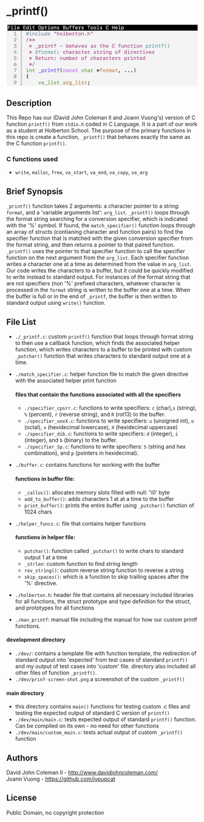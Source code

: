 # _printf()

<img src="https://raw.githubusercontent.com/johncoleman83/printf/master/dev/printf-screen-shot.png" alt="screen shot of custom printf function">

## Description

This Repo has our (David John Coleman II and Joann Vuong's) version of C
function ``printf()`` from ``stdio.h`` coded in C Language.  It is a part of our
work as a student at Holberton School.  The purpose of the primary functions in
this repo is create a function, ``_printf()`` that behaves exactly the same as
the C function ``printf()``.

### C functions used

* ``write``, ``malloc``, ``free``, ``va_start``, ``va_end``, ``va_copy``,
``va_arg``

## Brief Synopsis

``_printf()`` function takes 2 arguments: a character pointer to a string:
``format``, and a 'variable arguments list': ``arg_list``.  ``_printf()`` loops
through the format string searching for a conversion specifier, which is
indicated with the '%' symbol.  If found, the ``match_specifier()`` function
loops through an array of structs (contianing character and function pairs) to
find the specifier function that is matched with the given conversion specifier
from the format string, and then returns a pointer to that paired function.
``_printf()`` uses the pointer to that specifier function to call the specifier
function on the next argument from the ``arg_list``.  Each specifier function
writes a character one at a time as determined from the value in ``arg_list``.
Our code writes the characters to a buffer, but it could be quickly modified to
write instead to standard output.  For instances of the format string that are
not specifiers (non '%' prefixed characters, whatever character is processed in
the ``format`` string is written to the buffer one at a time.  When the buffer
is full or in the end of ``_printf``, the buffer is then written to standard
output using ``write()`` function.

## File List

* ``./_printf.c``: custom ``printf()`` function that loops through format string
to then use a callback function, which finds the associated helper function,
which writes characters to a buffer to be printed with custom ``_putchar()``
function that writes characters to standard output one at a time.
* ``./match_specifier.c``: helper function file to match the given directive
with the associated helper print function

  #### files that contain the functions associated with all the specifiers
  * ``./specifier_cpsrr.c``: functions to write specifiers: ``c`` (char),``s``
  (string), ``%`` (percent), ``r`` (reverse string), and ``R`` (rot13) to the
  buffer.
  * ``./specifier_uoxX.c``: functions to write specifiers: ``u`` (unsigned int),
  ``o`` (octal), ``x`` (hexidecimal lowercase), ``X`` (hexidecimal uppercase)
  * ``./specifier_dib.c``: functions to write specifiers: ``d`` (integer), ``i``
  (integer), and ``b`` (binary) to the buffer.
  * ``./specifier_Sp.c``: functions to write specifiers: ``S`` (string and hex
  combination), and ``p`` (pointers in hexidecimal).

* ``./buffer.c``: contains functions for working with the buffer
  #### functions in buffer file:
  * ``_calloc()``: allocates memory slots filled with null: '\0' byte
  * ``add_to_buffer()``: adds characters 1 at at a time to the buffer
  * ``print_buffer()``: prints the entire buffer using ``_putchar()`` function
  of 1024 chars

* ``./helper_funcs.c``: file that contains helper functions

  #### functions in helper file:
  * ``putchar()``: function called ``_putchar()`` to write chars to standard
  output 1 at a time
  * ``_strlen``: custom function to find string length
  * ``rev_string()``: custom reverse string function to reverse a string
  * ``skip_spaces()``: which is a function to skip trailing spaces after the '%'
  directive.

* ``./holberton.h``: header file that contains all necessary included libraries
for all functions, the struct prototype and type definition for the struct,
and prototypes for all functions
* ``./man_printf``: manual file including the manual for how our custom printf
functions.

#### development directory
  * ``./dev/``: contains a template file with function template, the redirection
  of standard output into 'expected' from test cases of standard ``printf()``
  and my output of test cases into 'custom' file.  directory also included all
  other files of function ``_printf()``.
  * ``./dev/prinf-screen-shot.png`` a screenshot of the custom ``_printf()``

#### main directory
  * this directory contains ``main()`` functions for testing custom .c files and
  testing the expected output of standard C version of ``printf()``
  * ``./dev/main/main.c``: tests expected output of standard ``printf()``
  function.  Can be compiled on its own - no need for other functions
  * ``./dev/main/custom_main.c``: tests actual output of custom ``_printf()``
  function

## Authors

David John Coleman II - http://www.davidjohncoleman.com/  
Joann Vuong - https://github.com/jvpupcat

## License

Public Domain, no copyright protection
